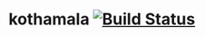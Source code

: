 # kothamala [![Build Status](https://travis-ci.org/ronniegnr/kothamala.svg?branch=master)](https://travis-ci.org/ronniegnr/kothamala)

